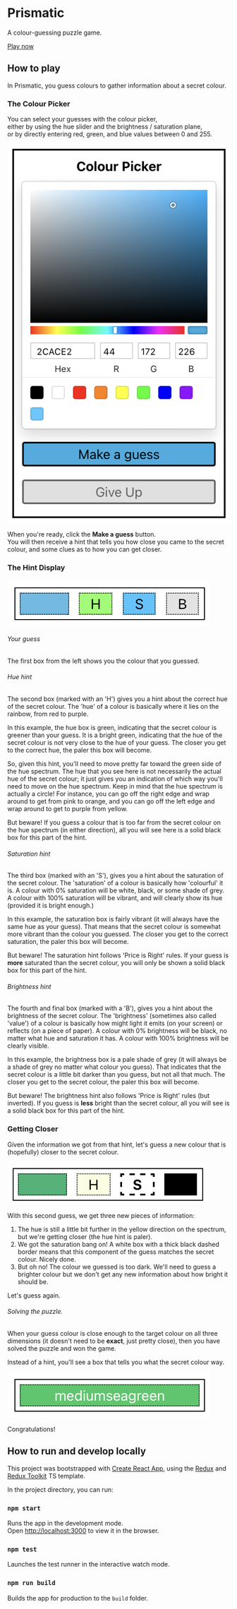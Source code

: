 # Prismatic

A colour-guessing puzzle game.

[Play now](https://juniperab.github.io/prismatic)

## How to play

In Prismatic, you guess colours to gather information about a secret colour.

### The Colour Picker

You can select your guesses with the colour picker,\
either by using the hue slider and the brightness / saturation plane,\
or by directly entering red, green, and blue values between 0 and 255.

![Colour Picker](public/images/docs/colour-picker.png)

When you're ready, click the **Make a guess** button.\
You will then receive a hint that tells you how close
you came to the secret colour, and some clues as to how
you can get closer.

### The Hint Display

![Guess One](public/images/docs/guess1.png)

###### Your guess

The first box from the left shows you the colour that you guessed.

###### Hue hint

The second box (marked with an 'H') gives you a hint about the correct hue of the
secret colour.
The 'hue' of a colour is basically where it lies on the rainbow, from red to purple.

In this example, the hue box is green, indicating that the secret colour is greener
than your guess.
It is a bright green, indicating that the hue of the secret colour is not very close to
the hue of your guess. The closer you get to the correct hue, the paler this box will become.

So, given this hint, you'll need to move pretty far toward the green side of the hue spectrum.
The hue that you see here is not necessarily the actual hue of the secret colour;
it just gives you an indication of which way you'll need to move on the hue spectrum.
Keep in mind that the hue spectrum is actually a circle!
For instance, you can go off the right edge and wrap around to get from
pink to orange, and you can go off the left edge and wrap around
to get to purple from yellow.

But beware! If you guess a colour that is too far from the secret colour on the hue spectrum
(in either direction), all you will see here is a solid black box for this part of the hint.

###### Saturation hint

The third box (marked with an 'S'), gives you a hint about the saturation of the secret colour.
The 'saturation' of a colour is basically how 'colourful' it is.
A colour with 0% saturation will be white, black, or some shade of grey.
A colour with 100% saturation will be vibrant, and will clearly show its hue
(provided it is bright enough.)

In this example, the saturation box is fairly vibrant (it will always have the same hue as your guess).
That means that the secret colour is somewhat more vibrant than the colour you guessed.
The closer you get to the correct saturation, the paler this box will become.

But beware! The saturation hint follows 'Price is Right' rules. If your guess is **more** saturated
than the secret colour, you will only be shown a solid black box for this part of the hint.

###### Brightness hint

The fourth and final box (marked with a 'B'), gives you a hint about the brightness of the
secret colour.
The 'brightness' (sometimes also called 'value') of a colour is basically how might light it
emits (on your screen) or reflects (on a piece of paper).
A colour with 0% brightness will be black, no matter what hue and saturation it has.
A colour with 100% brightness will be clearly visible.

In this example, the brightness box is a pale shade of grey (it will always be a shade of grey
no matter what colour you guess). That indicates that the secret colour is a little bit darker
than you guess, but not all that much.
The closer you get to the secret colour, the paler this box will become.

But beware! The brightness hint also follows 'Price is Right' rules (but inverted). If you guess is
**less** bright than the secret colour, all you will see is a solid black box for this part of the
hint.

### Getting Closer

Given the information we got from that hint, let's guess a new colour that is (hopefully) closer
to the secret colour.

![Guess Two](public/images/docs/guess2.png)

With this second guess, we get three new pieces of information:

1. The hue is still a little bit further in the yellow direction on the spectrum,
   but we're getting closer (the hue hint is paler).
2. We got the saturation bang on! A white box with a thick black dashed border means that this
   component of the guess matches the secret colour. Nicely done.
3. But oh no! The colour we guessed is too dark. We'll need to guess a brighter colour
   but we don't get any new information about how bright it should be.

Let's guess again.

###### Solving the puzzle.

When your guess colour is close enough to the target colour on all three dimensions
(it doesn't need to be **exact**, just pretty close), then you have solved the puzzle and
won the game.

Instead of a hint, you'll see a box that tells you what the secret colour way.

![Solution](public/images/docs/solution.png)

Congratulations!

## How to run and develop locally

This project was bootstrapped with [Create React App](https://github.com/facebook/create-react-app), using the [Redux](https://redux.js.org/) and [Redux Toolkit](https://redux-toolkit.js.org/) TS template.

In the project directory, you can run:

### `npm start`

Runs the app in the development mode.\
Open [http://localhost:3000](http://localhost:3000) to view it in the browser.

### `npm test`

Launches the test runner in the interactive watch mode.

### `npm run build`

Builds the app for production to the `build` folder.
